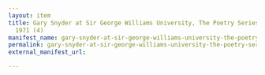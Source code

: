 ```yaml
---
layout: item
title: Gary Snyder at Sir George Williams University, The Poetry Series, 5 November
  1971 (4)
manifest_name: gary-snyder-at-sir-george-williams-university-the-poetry-series-5-november-1971-4-
permalink: gary-snyder-at-sir-george-williams-university-the-poetry-series-5-november-1971-4-
external_manifest_url: 

---
```

<!-- Add an essay or interpretive material below this line,
using HTML or markdown.  Do not modify this file above this line -->
